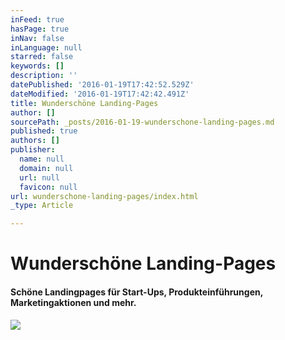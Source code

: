```yaml
---
inFeed: true
hasPage: true
inNav: false
inLanguage: null
starred: false
keywords: []
description: ''
datePublished: '2016-01-19T17:42:52.529Z'
dateModified: '2016-01-19T17:42:42.491Z'
title: Wunderschöne Landing-Pages
author: []
sourcePath: _posts/2016-01-19-wunderschone-landing-pages.md
published: true
authors: []
publisher:
  name: null
  domain: null
  url: null
  favicon: null
url: wunderschone-landing-pages/index.html
_type: Article

---
```

# Wunderschöne Landing-Pages

#### Schöne Landingpages für Start-Ups, Produkteinführungen, Marketingaktionen und mehr.
![](https://the-grid-user-content.s3-us-west-2.amazonaws.com/d0f8d220-aabf-45b5-9888-61140fe93e80.jpg)